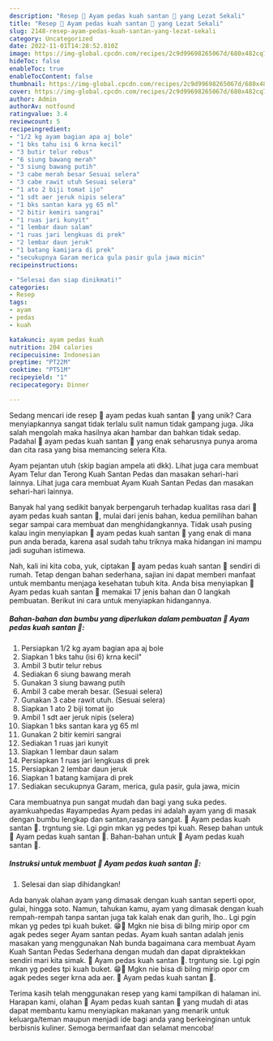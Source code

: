 ```yaml
---
description: "Resep 🐔 Ayam pedas kuah santan 🐔 yang Lezat Sekali"
title: "Resep 🐔 Ayam pedas kuah santan 🐔 yang Lezat Sekali"
slug: 2148-resep-ayam-pedas-kuah-santan-yang-lezat-sekali
category: Uncategorized
date: 2022-11-01T14:28:52.810Z
image: https://img-global.cpcdn.com/recipes/2c9d99698265067d/680x482cq70/ayam-pedas-kuah-santan-foto-resep-utama.jpg
hideToc: false
enableToc: true
enableTocContent: false
thumbnail: https://img-global.cpcdn.com/recipes/2c9d99698265067d/680x482cq70/ayam-pedas-kuah-santan-foto-resep-utama.jpg
cover: https://img-global.cpcdn.com/recipes/2c9d99698265067d/680x482cq70/ayam-pedas-kuah-santan-foto-resep-utama.jpg
author: Admin
authorAv: notfound
ratingvalue: 3.4
reviewcount: 5
recipeingredient:
- "1/2 kg ayam bagian apa aj bole"
- "1 bks tahu isi 6 krna kecil"
- "3 butir telur rebus"
- "6 siung bawang merah"
- "3 siung bawang putih"
- "3 cabe merah besar Sesuai selera"
- "3 cabe rawit utuh Sesuai selera"
- "1 ato 2 biji tomat ijo"
- "1 sdt aer jeruk nipis selera"
- "1 bks santan kara yg 65 ml"
- "2 bitir kemiri sangrai"
- "1 ruas jari kunyit"
- "1 lembar daun salam"
- "1 ruas jari lengkuas di prek"
- "2 lembar daun jeruk"
- "1 batang kamijara di prek"
- "secukupnya Garam merica gula pasir gula jawa micin"
recipeinstructions:

- "Selesai dan siap dinikmati!"
categories:
- Resep
tags:
- ayam
- pedas
- kuah

katakunci: ayam pedas kuah 
nutrition: 204 calories
recipecuisine: Indonesian
preptime: "PT22M"
cooktime: "PT51M"
recipeyield: "1"
recipecategory: Dinner

---
```





Sedang mencari ide resep 🐔 ayam pedas kuah santan 🐔 yang unik? Cara menyiapkannya sangat tidak terlalu sulit namun tidak gampang juga. Jika salah mengolah maka hasilnya akan hambar dan bahkan tidak sedap. Padahal 🐔 ayam pedas kuah santan 🐔 yang enak seharusnya punya aroma dan cita rasa yang bisa memancing selera Kita.





Ayam pejantan utuh (skip bagian ampela ati dkk). Lihat juga cara membuat Ayam Telur dan Terong Kuah Santan Pedas dan masakan sehari-hari lainnya. Lihat juga cara membuat Ayam Kuah Santan Pedas dan masakan sehari-hari lainnya.

Banyak hal yang sedikit banyak berpengaruh terhadap kualitas rasa dari 🐔 ayam pedas kuah santan 🐔, mulai dari jenis bahan, kedua pemilihan bahan segar sampai cara membuat dan menghidangkannya. Tidak usah pusing kalau ingin menyiapkan 🐔 ayam pedas kuah santan 🐔 yang enak di mana pun anda berada, karena asal sudah tahu triknya maka hidangan ini mampu jadi suguhan istimewa.






Nah, kali ini kita coba, yuk, ciptakan 🐔 ayam pedas kuah santan 🐔 sendiri di rumah. Tetap dengan bahan sederhana, sajian ini dapat memberi manfaat untuk membantu menjaga kesehatan tubuh kita. Anda bisa menyiapkan 🐔 Ayam pedas kuah santan 🐔 memakai 17 jenis bahan dan 0 langkah pembuatan. Berikut ini cara untuk menyiapkan hidangannya.

<!--inarticleads1-->

##### Bahan-bahan dan bumbu yang diperlukan dalam pembuatan 🐔 Ayam pedas kuah santan 🐔:

1. Persiapkan 1/2 kg ayam bagian apa aj bole
1. Siapkan 1 bks tahu (isi 6) krna kecil&#34;
1. Ambil 3 butir telur rebus
1. Sediakan 6 siung bawang merah
1. Gunakan 3 siung bawang putih
1. Ambil 3 cabe merah besar. (Sesuai selera)
1. Gunakan 3 cabe rawit utuh. (Sesuai selera)
1. Siapkan 1 ato 2 biji tomat ijo
1. Ambil 1 sdt aer jeruk nipis (selera)
1. Siapkan 1 bks santan kara yg 65 ml
1. Gunakan 2 bitir kemiri sangrai
1. Sediakan 1 ruas jari kunyit
1. Siapkan 1 lembar daun salam
1. Persiapkan 1 ruas jari lengkuas di prek
1. Persiapkan 2 lembar daun jeruk
1. Siapkan 1 batang kamijara di prek
1. Sediakan secukupnya Garam, merica, gula pasir, gula jawa, micin


Cara membuatnya pun sangat mudah dan bagi yang suka pedes. ayamkuahpedas #ayampedas Ayam pedas ini adalah ayam yang di masak dengan bumbu lengkap dan santan,rasanya sangat. 🐔 Ayam pedas kuah santan 🐔. trgntung sie. Lgi pgin mkan yg pedes tpi kuah. Resep bahan untuk 🐔 Ayam pedas kuah santan 🐔. Bahan-bahan untuk 🐔 Ayam pedas kuah santan 🐔. 

<!--inarticleads2-->

##### Instruksi untuk membuat 🐔 Ayam pedas kuah santan 🐔:


1. Selesai dan siap dihidangkan!

Ada banyak olahan ayam yang dimasak dengan kuah santan seperti opor, gulai, hingga soto. Namun, tahukan kamu, ayam yang dimasak dengan kuah rempah-rempah tanpa santan juga tak kalah enak dan gurih, lho.. Lgi pgin mkan yg pedes tpi kuah buket. 😁🤭 Mgkn nie bisa di bilng mirip opor cm agak pedes seger Ayam santan pedas. Ayam kuah santan adalah jenis masakan yang menggunakan Nah bunda bagaimana cara membuat Ayam Kuah Santan Pedas Sederhana dengan mudah dan dapat dipraktekkan sendiri mari kita simak. 🐔 Ayam pedas kuah santan 🐔. trgntung sie. Lgi pgin mkan yg pedes tpi kuah buket. 😁🤭 Mgkn nie bisa di bilng mirip opor cm agak pedes seger krna ada aer. 🐔 Ayam pedas kuah santan 🐔. 

Terima kasih telah menggunakan resep yang kami tampilkan di halaman ini. Harapan kami, olahan 🐔 Ayam pedas kuah santan 🐔 yang mudah di atas dapat membantu kamu menyiapkan makanan yang menarik untuk keluarga/teman maupun menjadi ide bagi anda yang berkeinginan untuk berbisnis kuliner. Semoga bermanfaat dan selamat mencoba!
